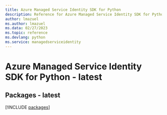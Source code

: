 ```yaml
---
title: Azure Managed Service Identity SDK for Python
description: Reference for Azure Managed Service Identity SDK for Python
author: lmazuel
ms.author: lmazuel
ms.data: 02/27/2023
ms.topic: reference
ms.devlang: python
ms.service: managedserviceidentity
---
```

# Azure Managed Service Identity SDK for Python - latest
## Packages - latest
[!INCLUDE [packages](managed-service-identity-index.md)]
